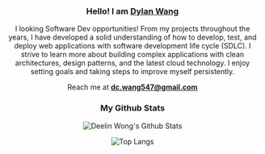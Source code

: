 <h3 align="center">Hello! I am <b><a rel="nofollow noopener noreferrer" target="_blank" href="https://web-portfolio-ten.vercel.app/">Dylan Wang</a></b></samp></h3>

<div align="center">
    <p>I looking Software Dev opportunities! From my projects throughout the years, I have developed a solid understanding of how to develop, test, and deploy web applications with software development life cycle (SDLC). I strive to learn more about building complex applications with clean architectures, design patterns, and the latest cloud technology. I enjoy setting goals and taking steps to improve myself persistently. </p>
    Reach me at <b><a rel="nofollow noopener noreferrer" target="_blank" href="mailto:dc.wang547@gmail.com">dc.wang547@gmail.com</a></b>
</div>

<h3 align= "center">My Github Stats</h3>

<div align="center">
<p>
<img  alt ="Deelin Wong's Github Stats"src="https://github-readme-stats.vercel.app/api?username=dwang134&show_icons=true">
</p>
<p>
<img alt ="Top Langs"src="https://github-readme-stats.vercel.app/api/top-langs/?username=dwang134&layout=compact">
</p>
